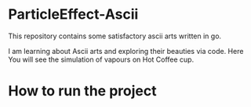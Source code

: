 # ParticleEffect-Ascii
This repository contains some satisfactory ascii arts written in go.

I am learning about Ascii arts and exploring their beauties via code. Here You will see the simulation of vapours on Hot Coffee cup.

# How to run the project
